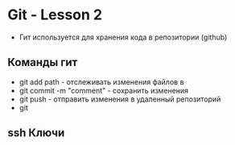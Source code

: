 # Git - Lesson 2 
- Гит используется для хранения кода в репозитории (github)
## Команды гит
- git add path - отслеживать изменения файлов в 
- git commit -m "comment" - сохранить изменения 
- git push - отправить изменения в удаленный репозиторий
- git 

## ssh Ключи